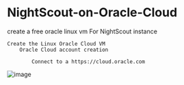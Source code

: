 # NightScout-on-Oracle-Cloud
create a free oracle linux vm For NightScout instance

	Create the Linux Oracle Cloud VM
		Oracle Cloud account creation

			Connect to a https://cloud.oracle.com
![image](https://user-images.githubusercontent.com/96974624/196520302-e6d3a1e3-6bda-44c2-9692-7eb0099fe0e0.png)
